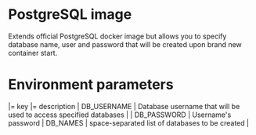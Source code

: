# PostgreSQL image

Extends official PostgreSQL docker image but allows you to specify database name, user and password that will be created upon brand new container start.

# Environment parameters

|= key        |= description
| DB_USERNAME | Database username that will be used to access specified databases |
| DB_PASSWORD | Username's password
| DB_NAMES    | space-separated list of databases to be created |
